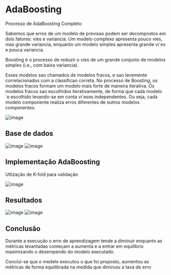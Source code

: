 # AdaBoosting
Processo de AdaBoosting Completo

Sabemos que erros de um modelo de previsao podem ser decompostos em dois fatores: vies
e variancia. Um modelo complexo apresenta pouco vies, mas grande variancia, enquanto um
modelo simples apresenta grande vi´es e pouca variancia.

Boosting é o processo de reduzir o vies de um grande conjunto de modelos simples (i.e.,
com baixa variancia). 

Esses modelos sao chamados de modelos fracos, e sao levemente correlacionados com a classificao correta. No processo de Boosting, os modelos fracos formam
um modelo mais forte de maneira iterativa. Os modelos fracos sao escolhidos iterativamente,
de forma que cada modelo ´e escolhido levando-se em conta vi´eses independentes. Ou seja, cada modelo componente realiza erros diferentes de outros modelos componentes.

![image](https://user-images.githubusercontent.com/14276167/180002814-2a1fb7a9-a152-4511-aadd-d9f65072ac1a.png)


## Base de dados

![image](https://user-images.githubusercontent.com/14276167/180002882-c4eca098-2462-4c65-83a0-8ac4d2d776ca.png)
![image](https://user-images.githubusercontent.com/14276167/180002949-2e9779c1-5653-42f3-87b2-a8f6e38a695f.png)

## Implementação AdaBoosting
Utlização de K-fold para validação

![image](https://user-images.githubusercontent.com/14276167/180003181-02d8b97e-9059-41f0-a6c0-7f3ab357b658.png)

## Resultados
![image](https://user-images.githubusercontent.com/14276167/180003382-db17178f-37e4-47be-b002-88a2504e2c73.png)
![image](https://user-images.githubusercontent.com/14276167/180003410-d8cc31fc-39f2-4612-a87a-eaa5f6f8fba0.png)

## Conclusão 
Durante a execução o erro de aprendizagem tende a diminuir enquanto as métricas levantadas começam a aumenta e a entrar em equilíbrio maximizando o desempendo do modelo executado.

Conclui-se que o medelo executou o que foi proposto, aumentou as métricas de forma equilibrada na medida que diminuiu a taxa de erro

